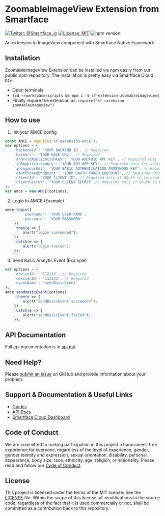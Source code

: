 # ZoomableImageView Extension from Smartface
[![Twitter: @Smartface_io](https://img.shields.io/badge/contact-@Smartface_io-blue.svg?style=flat)](https://twitter.com/smartface_io)
[![License: MIT](https://img.shields.io/badge/License-MIT-blue.svg)](https://github.com/smartface/sf-extension-amce/blob/master/LICENSE)
![npm version](https://img.shields.io/npm/v/sf-extension-amce.svg?style=flat)

An extension to ImageView component with Smartface Native Framework.

## Installation
ZoomableImageView Extension can be installed via npm easily from our public npm repository. The installation is pretty easy via Smartface Cloud IDE.

- Open terminals
- `(cd ~/workspace/scripts && npm i -S sf-extension-zoomableimageview)`
- Finally require the extension as: `require("sf-extension-zoomableimageview")`

## How to use
1) Init your AMCE config
```javascript
const AMCE = require('sf-extension-amce');
var options = {
	'backendId': 'YOUR BACKEND ID', // Required
	'baseUrl': 'YOUR BASE URL', // Required
	'androidApplicationKey': 'YOUR ANDROID APP KEY', // Required only for analytics & events
	'iOSApplicationKey': 'YOUR IOS APP KEY', // Required only for analytics & events
	'anonymousKey': 'YOUR BASIC AUTHENTICATION ANONYMOUS KEY', // Required only to perform operations without logging in first
	'oAuthTokenEndpoint': 'YOUR OAUTH TOKEN ENDPOINT', // Required only if OAuth to be used
	'clientId': 'YOUR CLIENT ID', // Required only if OAuth to be used
	'clientSecret': 'YOUR CLIENT SECRET' // Required only if OAuth to be used
};
var amce = new AMCE(options);
```

2) Login to AMCE (Example)
```javascript
amce.login({
		'username': 'YOUR USER NAME',
		'password': 'YOUR PASSWORD'
	})
	.then(e => {
		alert("login succeeded");
	})
	.catch(e => {
		alert("login failed");
	});
```
3) Send Basic Analytic Event (Example)
```javascript
var options = {
	'deviceID': '112233', // Required
	'sessionID': '112233', // Required
	'eventName': 'sendBasicEvent'
};
amce.sendBasicEvent(options)
    .then(e => {
		alert("sendBasicEvent succeeded");
    })
    .catch(e => {
		alert("sendBasicEvent failed");
    });

```

## API Documentation
Full api documentation is in [api.md](./api.md)

## Need Help?
Please [submit an issue](https://github.com/msmete/sf-extension-amce/issues) on GitHub and provide information about your problem.

## Support & Documentation & Useful Links
- [Guides](https://developer.smartface.io)
- [API Docs](http://ref.smartface.io)
- [Smartface Cloud Dashboard](https://cloud.smartface.io)

## Code of Conduct
We are committed to making participation in this project a harassment-free experience for everyone, regardless of the level of experience, gender, gender identity and expression, sexual orientation, disability, personal appearance, body size, race, ethnicity, age, religion, or nationality.
Please read and follow our [Code of Conduct](./CODE_OF_CONDUCT.md).

## License
This project is licensed under the terms of the MIT license. See the [LICENSE](./LICENSE) file. Within the scope of this license, all modifications to the source code, regardless of the fact that it is used commercially or not, shall be committed as a contribution back to this repository.
